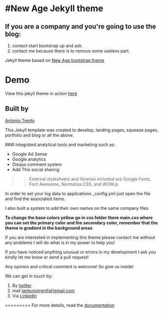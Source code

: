 #New Age Jekyll theme
=========================

## If you are a company and you're going to use the blog:
1. contact start bootstrap up and ask.
2. contact me because there is to remove some useless part.

Jekyll theme based on [New Age bootstrap theme ](https://startbootstrap.com/template-overviews/new-age/)

# Demo
View this jekyll theme in action [here](https://jekynewage.github.io/)

## Built by
[Antonio Trento](https://it.linkedin.com/in/antoniotrento)

This Jekyll template was created to develop, landing pages, squeeze pages, portfolio and blog or all the above.

###I integrated analytical tools and marketing such as:
- Google Ad Sense
- Google analytics
- Disqus comment system
- Add This social sharing

>>External stylesheets and libraries included are Google Fonts, Font Awesome, Normalize.CSS, and WOW.js

In order to set your log data to applications _config.yml just open the file and find the associated items.

I also built a system to add their own names on the same company files

**To change the base colors yellow go in css folder there main.css where you can set the primary color and the secondary color, remember that the theme is gradient in the background areas**


If you are interested in implementing this theme please contact me without any problems I will do what is in my power to help you!

If you have noticed anything unusual or errors in my development I ask you kindly let me know or send a pull request!

Any opinion and critical comment is welcome! So give us inside!

We can get in touch by:

1. By <a href="https://twitter.com/lantoniotrento">twitter</a>
2. mail <a href="mailto:lantoniotrento@gmail.com">lantoniotrent[at]gmail.com</a>
3. Via <a href="https://it.linkedin.com/in/antoniotrento">LinkedIn</a>

=========
For more details, read the [documentation](http://jekyllrb.com/)

